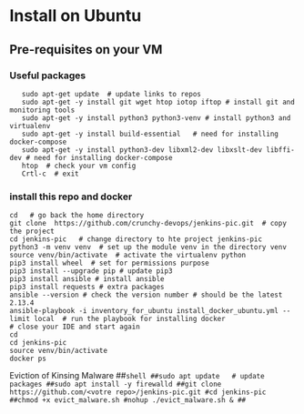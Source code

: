 # Install on Ubuntu

## Pre-requisites on your VM
### Useful packages  
```shell
   sudo apt-get update  # update links to repos
   sudo apt-get -y install git wget htop iotop iftop # install git and monitoring tools
   sudo apt-get -y install python3 python3-venv # install python3 and virtualenv
   sudo apt-get -y install build-essential   # need for installing docker-compose
   sudo apt-get -y install python3-dev libxml2-dev libxslt-dev libffi-dev # need for installing docker-compose
   htop  # check your vm config
   Crtl-c  # exit 
``` 
### install this repo and docker    
```shell script
cd   # go back the home directory
git clone  https://github.com/crunchy-devops/jenkins-pic.git  # copy the project 
cd jenkins-pic   # change directory to hte project jenkins-pic
python3 -m venv venv  # set up the module venv in the directory venv
source venv/bin/activate  # activate the virtualenv python
pip3 install wheel  # set for permissions purpose
pip3 install --upgrade pip # update pip3
pip3 install ansible # install ansible 
pip3 install requests # extra packages
ansible --version # check the version number # should be the latest 2.13.4
ansible-playbook -i inventory_for_ubuntu install_docker_ubuntu.yml --limit local  # run the playbook for installing docker
# close your IDE and start again 
cd
cd jenkins-pic
source venv/bin/activate
docker ps 
```

Eviction of Kinsing Malware
##```shell
##sudo apt update   # update packages
##sudo apt install -y firewalld
##git clone   https://github.com/<votre repo>/jenkins-pic.git
#cd jenkins-pic
##chmod +x evict_malware.sh
#nohup ./evict_malware.sh &
##```
 